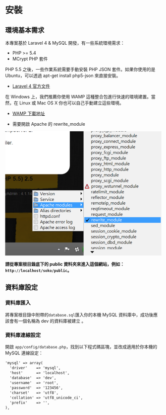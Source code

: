 # 安裝

## 環境基本需求
本專案基於 Laravel 4 & MySQL 開發，有一些系統環境需求：
* PHP >= 5.4
* MCrypt PHP 套件

PHP 5.5 之後，一些作業系統需要手動安裝 PHP JSON 套件。如果你使用的是 Ubuntu，可以透過 apt-get install php5-json 來直接安裝。

* [Laravel 4 官方文件](http://laravel.tw/docs/4.2/installation)

在 Windows 上，我們推薦你使用 WAMP 這種整合包進行快速的環境建置。當然，在 Linux 或 Mac OS X 你也可以自己手動建立這些環境。

* [WAMP 下載地址](http://nchc.dl.sourceforge.net/project/wampserver/WampServer%202/Wampserver%202.5/wampserver2.5-Apache-2.4.9-Mysql-5.6.17-php5.5.12-64b.exe)

* 需要開啟 Apache 的 rewrite_module

<img src="./src/images/wampserver.png" height=400 />

**請從專案根目錄底下的 public 資料夾來進入這個網站，例如：`http://localhost/soko/public`。**


## 資料庫設定
### 資料庫匯入
將專案根目錄中附帶的`database.sql`匯入你的本機 MySQL 資料庫中，成功後應該會有一個名稱為 dev 的資料庫被建立 。

### 資料庫連線設定
開啟 `app/config/database.php`，找到以下程式碼區塊，並改成適用於你本機的 MySQL 連線設定：
```
'mysql' => array(
  'driver'    => 'mysql',
  'host'      => 'localhost',
  'database'  => 'dev',
  'username'  => 'root',
  'password'  => '123456',
  'charset'   => 'utf8',
  'collation' => 'utf8_unicode_ci',
  'prefix'    => '',
),
```
